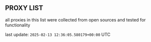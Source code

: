 ## PROXY LIST

all proxies in this list were collected from open sources and tested for functionality

last update: `2025-02-13 12:36:05.580179+00:00` UTC
